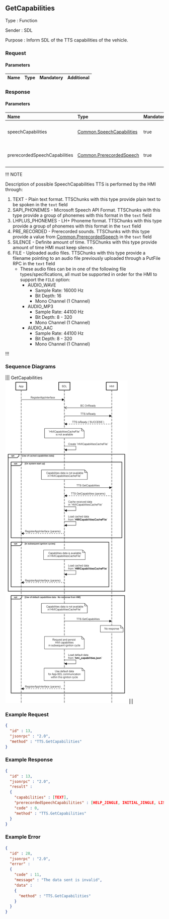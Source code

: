 ## GetCapabilities

Type
: Function

Sender
: SDL

Purpose
: Inform SDL of the TTS capabilities of the vehicle.

### Request

#### Parameters

|Name|Type|Mandatory|Additional|
|:---|:---|:--------|:---------|

### Response

#### Parameters

|Name|Type|Mandatory|Additional|
|:---|:---|:--------|:---------|
|speechCapabilities|[Common.SpeechCapabilities](../../common/enums/index.md#speechcapabilities)|true|array: true<br>minsize: 1<br>maxsize: 5|
|prerecordedSpeechCapabilities|[Common.PrerecordedSpeech](../../common/enums/index.md#prerecordedspeech)|true|array: true<br>minsize: 1<br>maxsize: 5|

!!! NOTE

  Description of possible SpeechCapabilities
  TTS is performed by the HMI through:
  
  1. TEXT - Plain text format. TTSChunks with this type provide plain text to be spoken in the `text` field
  2. SAPI_PHONEMES - Microsoft Speech API Format. TTSChunks with this type provide a group of phonemes with this format in the `text` field
  3. LHPLUS_PHONEMES - LH+ Phoneme format. TTSChunks with this type provide a group of phonemes with this format in the `text` field
  4. PRE_RECORDED - Prerecorded sounds. TTSChunks with this type provide a value from [Common.PrerecordedSpeech](../../common/enums/index.md#prerecordedspeech) in the `text` field
  5. SILENCE - Definite amount of time. TTSChunks with this type provide amount of time HMI must keep silence.
  6. FILE - Uploaded audio files. TTSChunks with this type provide a filename pointing to an audio file previously uploaded through a PutFile RPC in the `text` field
      * These audio files can be in one of the following file types/specifications, all must be supported in order for the HMI to support the `FILE` option:
          * AUDIO_WAVE
              * Sample Rate: 16000 Hz
              * Bit Depth: 16
              * Mono Channel (1 Channel)
          * AUDIO_MP3
              * Sample Rate: 44100 Hz
              * Bit Depth: 8 - 320
              * Mono Channel (1 Channel)
          * AUDIO_AAC
              * Sample Rate: 44100 Hz
              * Bit Depth: 8 - 320
              * Mono Channel (1 Channel)

!!!

### Sequence Diagrams
|||
GetCapabilities
![GetCapabilities](./assets/GetCapabilities.png)
|||

### Example Request

```json
{
  "id" : 13,
  "jsonrpc" : "2.0",
  "method" : "TTS.GetCapabilities"
}
```
### Example Response

```json
{
  "id" : 13,
  "jsonrpc" : "2.0",
  "result" :
  {
    "capabilities" : [TEXT],
    "prerecordedSpeechCapabilities" : [HELP_JINGLE, INITIAL_JINGLE, LISTEN_JINGLE, POSITIVE_JINGLE, NEGATIVE_JINGLE],
    "code" : 0,
    "method" : "TTS.GetCapabilities"
  }
}
```

### Example Error

```json
{
  "id" : 28,
  "jsonrpc" : "2.0",
  "error" :
  {
    "code" : 11,
    "message" : "The data sent is invalid",
    "data" :
    {
      "method" : "TTS.GetCapabilities"
    }
  }
}
```
